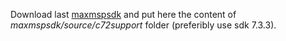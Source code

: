 Download last [maxmspsdk](https://cycling74.com/downloads/sdk) and put here the content of *maxmspsdk/source/c72support* folder (preferibly use sdk 7.3.3).
